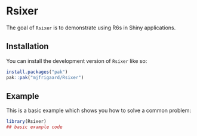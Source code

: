 
<!-- README.md is generated from README.Rmd. Please edit that file -->

# Rsixer

<!-- badges: start -->

<!-- badges: end -->

The goal of `Rsixer` is to demonstrate using R6s in Shiny applications.

## Installation

You can install the development version of `Rsixer` like so:

``` r
install.packages("pak")
pak::pak("mjfrigaard/Rsixer")
```

## Example

This is a basic example which shows you how to solve a common problem:

``` r
library(Rsixer)
## basic example code
```
